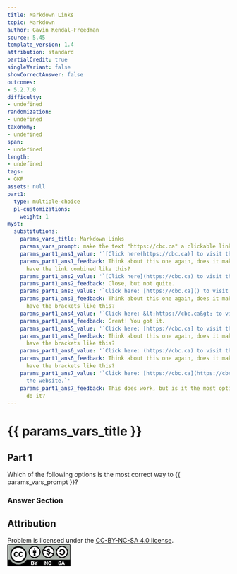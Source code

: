 ```yaml
---
title: Markdown Links
topic: Markdown
author: Gavin Kendal-Freedman
source: 5.45
template_version: 1.4
attribution: standard
partialCredit: true
singleVariant: false
showCorrectAnswer: false
outcomes:
- 5.2.7.0
difficulty:
- undefined
randomization:
- undefined
taxonomy:
- undefined
span:
- undefined
length:
- undefined
tags:
- GKF
assets: null
part1:
  type: multiple-choice
  pl-customizations:
    weight: 1
myst:
  substitutions:
    params_vars_title: Markdown Links
    params_vars_prompt: make the text "https://cbc.ca" a clickable link
    params_part1_ans1_value: '`[Click here(https://cbc.ca)] to visit the website.`'
    params_part1_ans1_feedback: Think about this one again, does it make sense to
      have the link combined like this?
    params_part1_ans2_value: '`[Click here](https://cbc.ca) to visit the website.`'
    params_part1_ans2_feedback: Close, but not quite.
    params_part1_ans3_value: '`Click here: [https://cbc.ca]() to visit the website.`'
    params_part1_ans3_feedback: Think about this one again, does it make sense to
      have the brackets like this?
    params_part1_ans4_value: '`Click here: &lt;https://cbc.ca&gt; to visit the website.`'
    params_part1_ans4_feedback: Great! You got it.
    params_part1_ans5_value: '`Click here: [https://cbc.ca] to visit the website.`'
    params_part1_ans5_feedback: Think about this one again, does it make sense to
      have the brackets like this?
    params_part1_ans6_value: '`Click here: (https://cbc.ca) to visit the website.`'
    params_part1_ans6_feedback: Think about this one again, does it make sense to
      have the brackets like this?
    params_part1_ans7_value: '`Click here: [https://cbc.ca](https://cbc.ca) to visit
      the website.`'
    params_part1_ans7_feedback: This does work, but is it the most optimal way to
      do it?
---
```

# {{ params_vars_title }}

## Part 1

Which of the following options is the most correct way to {{ params_vars_prompt }}?

### Answer Section

## Attribution

Problem is licensed under the [CC-BY-NC-SA 4.0 license](https://creativecommons.org/licenses/by-nc-sa/4.0/).<br> ![The Creative Commons 4.0 license requiring attribution-BY, non-commercial-NC, and share-alike-SA license.](https://raw.githubusercontent.com/firasm/bits/master/by-nc-sa.png)